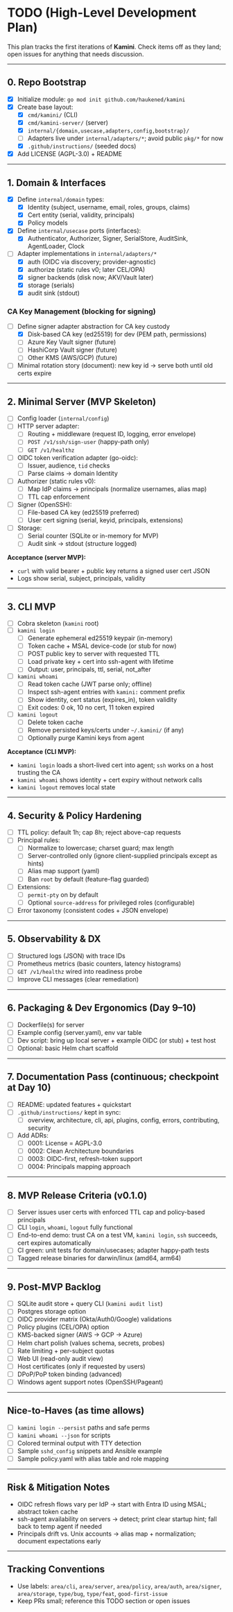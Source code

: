 # TODO (High-Level Development Plan)

This plan tracks the first iterations of **Kamini**. Check items off as they land; open issues for anything that needs discussion.

---

## 0. Repo Bootstrap
- [x] Initialize module: `go mod init github.com/haukened/kamini`
- [x] Create base layout:
  - [x] `cmd/kamini/` (CLI)
  - [x] `cmd/kamini-server/` (server)
  - [X] `internal/{domain,usecase,adapters,config,bootstrap}/`
  - [ ] Adapters live under `internal/adapters/*`; avoid public `pkg/*` for now
  - [x] `.github/instructions/` (seeded docs)
- [x] Add LICENSE (AGPL-3.0) + README

---

## 1. Domain & Interfaces
- [x] Define `internal/domain` types:
  - [x] Identity (subject, username, email, roles, groups, claims)
  - [x] Cert entity (serial, validity, principals)
  - [x] Policy models
- [x] Define `internal/usecase` ports (interfaces):
  - [x] Authenticator, Authorizer, Signer, SerialStore, AuditSink, AgentLoader, Clock
- [ ] Adapter implementations in `internal/adapters/*`
  - [x] auth (OIDC via discovery; provider-agnostic)
  - [x] authorize (static rules v0; later CEL/OPA)
  - [x] signer backends (disk now; AKV/Vault later)
  - [x] storage (serials)
  - [x] audit sink (stdout)

### CA Key Management (blocking for signing)
- [ ] Define signer adapter abstraction for CA key custody
  - [x] Disk-based CA key (ed25519) for dev (PEM path, permissions)
  - [ ] Azure Key Vault signer (future)
  - [ ] HashiCorp Vault signer (future)
  - [ ] Other KMS (AWS/GCP) (future)
 - [ ] Minimal rotation story (document): new key id → serve both until old certs expire

---

## 2. Minimal Server (MVP Skeleton)
- [ ] Config loader (`internal/config`)
- [ ] HTTP server adapter:
  - [ ] Routing + middleware (request ID, logging, error envelope)
  - [ ] `POST /v1/ssh/sign-user` (happy-path only)
  - [ ] `GET /v1/healthz`
- [ ] OIDC token verification adapter (go-oidc):
  - [ ] Issuer, audience, `tid` checks
  - [ ] Parse claims → domain Identity
- [ ] Authorizer (static rules v0):
  - [ ] Map IdP claims → principals (normalize usernames, alias map)
  - [ ] TTL cap enforcement
- [ ] Signer (OpenSSH):
  - [ ] File-based CA key (ed25519 preferred)
  - [ ] User cert signing (serial, keyid, principals, extensions)
- [ ] Storage:
  - [ ] Serial counter (SQLite or in-memory for MVP)
  - [ ] Audit sink → stdout (structure logged)

**Acceptance (server MVP):**
- `curl` with valid bearer + public key returns a signed user cert JSON
- Logs show serial, subject, principals, validity

---

## 3. CLI MVP
- [ ] Cobra skeleton (`kamini` root)
- [ ] `kamini login`
  - [ ] Generate ephemeral ed25519 keypair (in-memory)
  - [ ] Token cache + MSAL device-code (or stub for now)
  - [ ] POST public key to server with requested TTL
  - [ ] Load private key + cert into ssh-agent with lifetime
  - [ ] Output: user, principals, ttl, serial, not_after
- [ ] `kamini whoami`
  - [ ] Read token cache (JWT parse only; offline)
  - [ ] Inspect ssh-agent entries with `kamini:` comment prefix
  - [ ] Show identity, cert status (expires_in), token validity
  - [ ] Exit codes: 0 ok, 10 no cert, 11 token expired
- [ ] `kamini logout`
  - [ ] Delete token cache
  - [ ] Remove persisted keys/certs under `~/.kamini/` (if any)
  - [ ] Optionally purge Kamini keys from agent

**Acceptance (CLI MVP):**
- `kamini login` loads a short-lived cert into agent; `ssh` works on a host trusting the CA
- `kamini whoami` shows identity + cert expiry without network calls
- `kamini logout` removes local state

---

## 4. Security & Policy Hardening
- [ ] TTL policy: default 1h; cap 8h; reject above-cap requests
- [ ] Principal rules:
  - [ ] Normalize to lowercase; charset guard; max length
  - [ ] Server-controlled only (ignore client-supplied principals except as hints)
  - [ ] Alias map support (yaml)
  - [ ] Ban `root` by default (feature-flag guarded)
- [ ] Extensions:
  - [ ] `permit-pty` on by default
  - [ ] Optional `source-address` for privileged roles (configurable)
- [ ] Error taxonomy (consistent codes + JSON envelope)

---

## 5. Observability & DX
- [ ] Structured logs (JSON) with trace IDs
- [ ] Prometheus metrics (basic counters, latency histograms)
- [ ] `GET /v1/healthz` wired into readiness probe
- [ ] Improve CLI messages (clear remediation)

---

## 6. Packaging & Dev Ergonomics (Day 9–10)
- [ ] Dockerfile(s) for server
- [ ] Example config (server.yaml), env var table
- [ ] Dev script: bring up local server + example OIDC (or stub) + test host
- [ ] Optional: basic Helm chart scaffold

---

## 7. Documentation Pass (continuous; checkpoint at Day 10)
- [ ] README: updated features + quickstart
- [ ] `.github/instructions/` kept in sync:
  - [ ] overview, architecture, cli, api, plugins, config, errors, contributing, security
- [ ] Add ADRs:
  - [ ] 0001: License = AGPL-3.0
  - [ ] 0002: Clean Architecture boundaries
  - [ ] 0003: OIDC-first, refresh-token support
  - [ ] 0004: Principals mapping approach

---

## 8. MVP Release Criteria (v0.1.0)
- [ ] Server issues user certs with enforced TTL cap and policy-based principals
- [ ] CLI `login`, `whoami`, `logout` fully functional
- [ ] End-to-end demo: trust CA on a test VM, `kamini login`, `ssh` succeeds, cert expires automatically
- [ ] CI green: unit tests for domain/usecases; adapter happy-path tests
- [ ] Tagged release binaries for darwin/linux (amd64, arm64)

---

## 9. Post-MVP Backlog
- [ ] SQLite audit store + query CLI (`kamini audit list`)
- [ ] Postgres storage option
- [ ] OIDC provider matrix (Okta/Auth0/Google) validations
- [ ] Policy plugins (CEL/OPA) option
- [ ] KMS-backed signer (AWS → GCP → Azure)
- [ ] Helm chart polish (values schema, secrets, probes)
- [ ] Rate limiting + per-subject quotas
- [ ] Web UI (read-only audit view)
- [ ] Host certificates (only if requested by users)
- [ ] DPoP/PoP token binding (advanced)
- [ ] Windows agent support notes (OpenSSH/Pageant)

---

## Nice-to-Haves (as time allows)
- [ ] `kamini login --persist` paths and safe perms
- [ ] `kamini whoami --json` for scripts
- [ ] Colored terminal output with TTY detection
- [ ] Sample `sshd_config` snippets and Ansible example
- [ ] Sample policy.yaml with alias table and role mapping

---

## Risk & Mitigation Notes
- OIDC refresh flows vary per IdP → start with Entra ID using MSAL; abstract token cache
- ssh-agent availability on servers → detect; print clear startup hint; fall back to temp agent if needed
- Principals drift vs. Unix accounts → alias map + normalization; document expectations early

---

## Tracking Conventions
- Use labels: `area/cli`, `area/server`, `area/policy`, `area/auth`, `area/signer`, `area/storage`, `type/bug`, `type/feat`, `good-first-issue`
- Keep PRs small; reference this TODO section or open issues